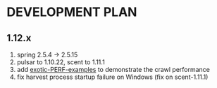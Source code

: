 # DEVELOPMENT PLAN

## 1.12.x

1. spring 2.5.4 -> 2.5.15
2. pulsar to 1.10.22, scent to 1.11.1
3. add [exotic-PERF-examples](exotic-app/exotic-PERF-examples) to demonstrate the crawl performance
4. fix harvest process startup failure on Windows (fix on scent-1.11.1)
